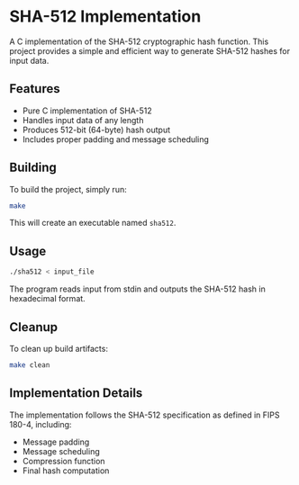 # SHA-512 Implementation

A C implementation of the SHA-512 cryptographic hash function. This project provides a simple and efficient way to generate SHA-512 hashes for input data.

## Features

- Pure C implementation of SHA-512
- Handles input data of any length
- Produces 512-bit (64-byte) hash output
- Includes proper padding and message scheduling

## Building

To build the project, simply run:

```bash
make
```

This will create an executable named `sha512`.

## Usage

```bash
./sha512 < input_file
```

The program reads input from stdin and outputs the SHA-512 hash in hexadecimal format.

## Cleanup

To clean up build artifacts:

```bash
make clean
```

## Implementation Details

The implementation follows the SHA-512 specification as defined in FIPS 180-4, including:
- Message padding
- Message scheduling
- Compression function
- Final hash computation 